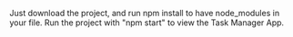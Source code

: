 Just download the project, and run npm install to have node_modules in your file. Run the project with "npm start" to view the Task Manager App.

